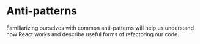 # Anti-patterns

Familiarizing ourselves with common anti-patterns will help us understand how React works and describe useful forms of refactoring our code.
